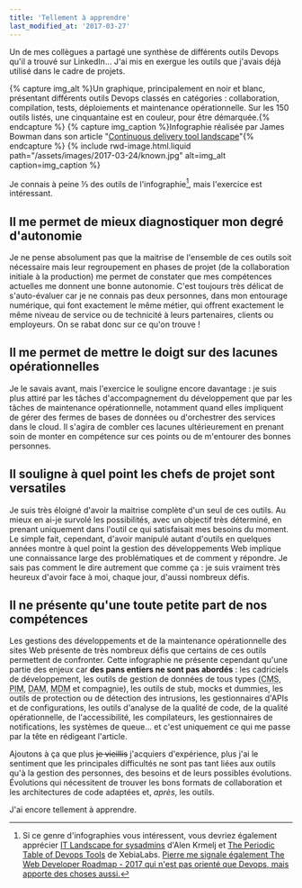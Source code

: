 ```yaml
---
title: 'Tellement à apprendre'
last_modified_at: '2017-03-27'
---
```


Un de mes collègues a partagé une synthèse de différents outils Devops qu'il a trouvé sur LinkedIn… J'ai mis en exergue les outils que j'avais déjà utilisé dans le cadre de projets.

<!-- more -->

{% capture img_alt %}Un graphique, principalement en noir et blanc, présentant différents outils Devops classés en catégories : collaboration, compilation, tests, déploiements et maintenance opérationnelle. Sur les 150 outils listés, une cinquantaine est en couleur, pour être démarquée.{% endcapture %} {% capture img_caption %}Infographie réalisée par James Bowman dans son article "[Continuous delivery tool landscape](http://www.jamesbowman.me/post/continuous-delivery-tool-landscape/)"{% endcapture %} {% include rwd-image.html.liquid
path="/assets/images/2017-03-24/known.jpg"
alt=img_alt
caption=img_caption
%}

Je connais à peine ⅓ des outils de l'infographie[^others], mais l'exercice est intéressant.

[^others]: Si ce genre d'infographies vous intéressent, vous devriez également apprécier [IT Landscape for sysadmins](http://sysadmin.it-landscape.info/) d'Alen Krmelj et [The Periodic Table of Devops Tools](https://xebialabs.com/Periodic-Table-of-devops-Tools) de XebiaLabs. <ins datetime="2017-03-27" title="Ajout au 27 mars 2017">Pierre me signale également [The Web Developer Roadmap - 2017](https://github.com/kamranahmedse/developer-roadmap) qui n'est pas orienté que Devops, mais apporte des choses aussi.</ins>

## Il me permet de mieux diagnostiquer mon degré d'autonomie

Je ne pense absolument pas que la maitrise de l'ensemble de ces outils soit nécessaire mais leur regroupement en phases de projet (de la collaboration initiale à la production) me permet de constater que mes compétences actuelles me donnent une bonne autonomie. C'est toujours très délicat de s'auto-évaluer car je ne connais pas deux personnes, dans mon entourage numérique, qui font exactement le même métier, qui offrent exactement le même niveau de service ou de technicité à leurs partenaires, clients ou employeurs. On se rabat donc sur ce qu'on trouve !

## Il me permet de mettre le doigt sur des lacunes opérationnelles

Je le savais avant, mais l'exercice le souligne encore davantage : je suis plus attiré par les tâches d'accompagnement du développement que par les tâches de maintenance opérationnelle, notamment quand elles impliquent de gérer des fermes de bases de données ou d'orchestrer des services dans le <span>cloud</span>. Il s'agira de combler ces lacunes ultérieurement en prenant soin de monter en compétence sur ces points ou de m'entourer des bonnes personnes.

## Il souligne à quel point les chefs de projet sont versatiles

Je suis très éloigné d'avoir la maitrise complète d'un seul de ces outils. Au mieux en ai-je survolé les possibilités, avec un objectif très déterminé, en prenant uniquement dans l'outil ce qui satisfaisait mes besoins du moment. Le simple fait, cependant, d'avoir manipulé autant d'outils en quelques années montre à quel point la gestion des développements Web implique une connaissance large des problématiques et de comment y répondre. Je sais pas comment le dire autrement que comme ça : je suis vraiment très heureux d'avoir face à moi, chaque jour, d'aussi nombreux défis.

## Il ne présente qu'une toute petite part de nos compétences

Les gestions des développements et de la maintenance opérationnelle des sites Web présente de très nombreux défis que certains de ces outils permettent de confronter. Cette infographie ne présente cependant qu'une partie des enjeux car **des pans entiers ne sont pas abordés** : les cadriciels de développement, les outils de gestion de données de tous types (<abbr lang="en" title="Content Management System">CMS</abbr>, <abbr lang="en" title="Product Information Management">PIM</abbr>, <abbr lang="en" title="Digital Asset Manager">DAM</abbr>, <abbr lang="en" title="Master Data Manager">MDM</abbr> et compagnie), les outils de <span lang="en">stub</span>, <span lang="en">mocks</span> et <span lang="en">dummies</span>, les outils de protection ou de détection des intrusions, les gestionnaires d'APIs et de configurations, les outils d'analyse de la qualité de code, de la qualité opérationnelle, de l'accessibilité, les compilateurs, les gestionnaires de notifications, les systèmes de queue… et c'est uniquement ce qui me passe par la tête en rédigeant l'article.

Ajoutons à ça que plus <del>je vieillis</del> j'acquiers d'expérience, plus j'ai le sentiment que les principales difficultés ne sont pas tant liées aux outils qu'à la gestion des personnes, des besoins et de leurs possibles évolutions. Évolutions qui nécessitent de trouver les bons formats de collaboration et les architectures de code adaptées et, _après_, les outils.

J'ai encore tellement à apprendre.
